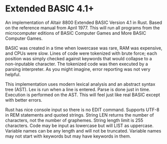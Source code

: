 # Extended BASIC 4.1+

An implementation of Altair 8800 Extended BASIC Version 4.1 in Rust.
Based on the reference manual from April 1977.
This will run all programs from the microcomputer editions of
BASIC Computer Games and More BASIC Computer Games.

BASIC was created in a time when lowercase was rare, RAM was expensive,
and CPUs were slow. Lines of code were tokenized with brute force; each
position was simply checked against keywords that would collapse to a
non-inputable character. The tokenized code was then executed by a parsing
interpreter. As you might imagine, error reporting was not very helpful.

This implementation uses modern lexical analysis and an
abstract syntax tree (AST). Lex is run when a line is entered. Parse
is done just in time. Execution is performed on the AST.
This will feel just like real BASIC except with better errors.

Rust has nice console input so there is no EDIT command.
Supports UTF-8 in REM statements and quoted strings.
String LEN returns the number of characters, not the number of graphemes.
String length limit is 255 characters.
Code may be input as lowercase but will LIST as uppercase.
Variable names can be any length and will not be truncated.
Variable names may not start with keywords but may have keywords in them.
